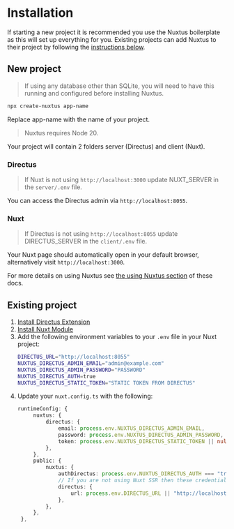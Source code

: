 # Installation

If starting a new project it is recommended you use the Nuxtus boilerplate as this will set up everything for you. Existing projects can add Nuxtus to their project by following the [instructions below](#existing-project).

## New project

> If using any database other than SQLite, you will need to have this running and configured before installing Nuxtus.

```bash
npx create-nuxtus app-name
```
Replace app-name with the name of your project.

> Nuxtus requires Node 20.

Your project will contain 2 folders server (Directus) and client (Nuxt).

### Directus

> If Nuxt is not using `http://localhost:3000` update NUXT_SERVER in the `server/.env` file.

You can access the Directus admin via `http://localhost:8055`.

### Nuxt

> If Directus is not using `http://localhost:8055` update DIRECTUS_SERVER in the `client/.env` file.

Your Nuxt page should automatically open in your default browser, alternatively visit `http://localhost:3000`.

For more details on using Nuxtus see [the using Nuxtus section](using-nuxtus.md) of these docs.

## Existing project

1. [Install Directus Extension](directus-extension.md)
2. [Install Nuxt Module](nuxt-module.md)
3. Add the following environment variables to your `.env` file in your Nuxt project:
	```bash
	DIRECTUS_URL="http://localhost:8055"
	NUXTUS_DIRECTUS_ADMIN_EMAIL="admin@example.com"
	NUXTUS_DIRECTUS_ADMIN_PASSWORD="PASSWORD"
	NUXTUS_DIRECTUS_AUTH=true
	NUXTUS_DIRECTUS_STATIC_TOKEN="STATIC TOKEN FROM DIRECTUS"
	```
4. Update your `nuxt.config.ts` with the following:
   ```ts
   runtimeConfig: {
		nuxtus: {
			directus: {
				email: process.env.NUXTUS_DIRECTUS_ADMIN_EMAIL,
				password: process.env.NUXTUS_DIRECTUS_ADMIN_PASSWORD,
				token: process.env.NUXTUS_DIRECTUS_STATIC_TOKEN || null,
			},
		},
		public: {
			nuxtus: {
				authDirectus: process.env.NUXTUS_DIRECTUS_AUTH === "true",
				// If you are not using Nuxt SSR then these credentials will be public, give user read one access
				directus: {
					url: process.env.DIRECTUS_URL || "http://localhost:3000",
				},
			},
		},
	},
   ```